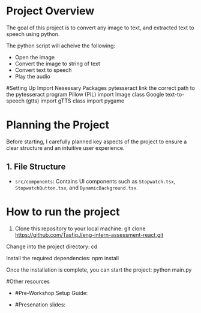# Project Overview

The goal of this project is to convert any image to text, and extracted text to speech using python. 

The python script will acheive the following:
* Open the image
* Convert the image to string of text
* Convert text to speech
* Play the audio 





 



#Setting Up
Import Nesessary Packages
pytesseract
link the correct path to the pytesseract program
Pillow (PIL) import Image class
Google text-to-speech (gtts) import gTTS class
import pygame


# Planning the Project

Before starting, I carefully planned key aspects of the project to ensure a clear structure and an intuitive user experience.

## 1. File Structure

- `src/components`: Contains UI components such as `Stopwatch.tsx`, `StopwatchButton.tsx`, and `DynamicBackground.tsx`.


# How to run the project
1. Clone this repository to your local machine: git clone https://github.com/TasfiqJ/eng-intern-assessment-react.git

Change into the project directory: cd 

Install the required dependencies: npm install

Once the installation is complete, you can start the project: python main.py


#Other resources

* #Pre-Workshop Setup Guide:

* #Presenation slides:

